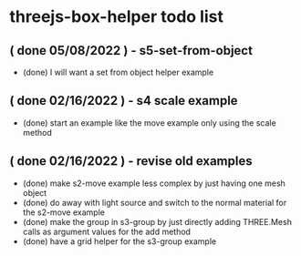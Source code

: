# threejs-box-helper todo list

## ( done 05/08/2022 ) - s5-set-from-object
* (done) I will want a set from object helper example

## ( done 02/16/2022 ) - s4 scale example
* (done) start an example like the move example only using the scale method

## ( done 02/16/2022 ) - revise old examples
* (done) make s2-move example less complex by just having one mesh object
* (done) do away with light source and switch to the normal material for the s2-move example
* (done) make the group in s3-group by just directly adding THREE.Mesh calls as argument values for the add method
* (done) have a grid helper for the s3-group example